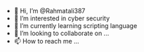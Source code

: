 - 👋 Hi, I’m @Rahmatali387
- 👀 I’m interested in cyber security
- 🌱 I’m currently learning scripting language
- 💞️ I’m looking to collaborate on ...
- 📫 How to reach me ...

<!---
Rahmatali387/Rahmatali387 is a ✨ special ✨ repository because its `README.md` (this file) appears on your GitHub profile.
You can click the Preview link to take a look at your changes.
--->
